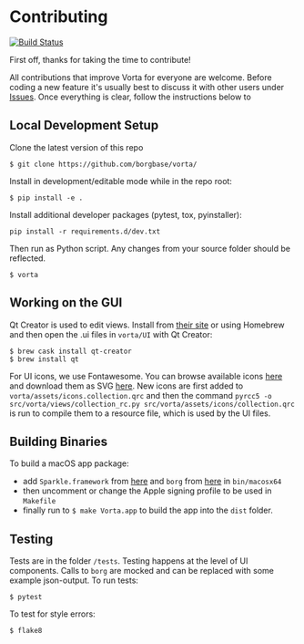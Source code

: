 # Contributing
[![Build Status](https://travis-ci.org/borgbase/vorta.svg?branch=master)](https://travis-ci.org/borgbase/vorta)

First off, thanks for taking the time to contribute!

All contributions that improve Vorta for everyone are welcome. Before coding a new feature it's usually best to discuss it with other users under [Issues](https://github.com/borgbase/vorta/issues). Once everything is clear, follow the instructions below to 

## Local Development Setup

Clone the latest version of this repo
```
$ git clone https://github.com/borgbase/vorta/
```

Install in development/editable mode while in the repo root:
```
$ pip install -e .
```

Install additional developer packages (pytest, tox, pyinstaller):
```
pip install -r requirements.d/dev.txt
```

Then run as Python script. Any changes from your source folder should be reflected.
```
$ vorta
```

## Working on the GUI
Qt Creator is used to edit views. Install from [their site](https://www.qt.io/download) or using Homebrew and then open the .ui files in `vorta/UI` with Qt Creator:
```
$ brew cask install qt-creator
$ brew install qt
```

For UI icons, we use Fontawesome. You can browse available icons [here](https://fontawesome.com/icons) and download them as SVG [here](https://github.com/encharm/Font-Awesome-SVG-PNG). New icons are first added to `vorta/assets/icons.collection.qrc` and then the command `pyrcc5 -o src/vorta/views/collection_rc.py src/vorta/assets/icons/collection.qrc` is run to compile them to a resource file, which is used by the UI files.

## Building Binaries
To build a macOS app package:
- add `Sparkle.framework` from [here](https://github.com/sparkle-project/Sparkle) and `borg` from [here](https://github.com/borgbackup/borg/releases) in `bin/macosx64`
- then uncomment or change the Apple signing profile to be used in `Makefile`
- finally run to `$ make Vorta.app` to build the app into the `dist` folder.

## Testing

Tests are in the folder `/tests`. Testing happens at the level of UI components. Calls to `borg` are mocked and can be replaced with some example json-output. To run tests:
```
$ pytest
```

To test for style errors:
```
$ flake8
```
